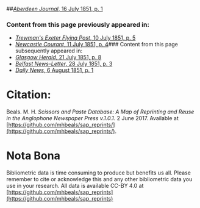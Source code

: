 ##[*Aberdeen Journal*, 16 July 1851, p. 1](https://mhbeals.github.io/sap_html/Aberdeen-Journal/Aberdeen-Journal-16-July-1851-p-1)

### Content from this page previously appeared in:
+ [*Trewman's Exeter Flying Post*, 10 July 1851, p. 5](https://mhbeals.github.io/sap_html/Trewman's-Exeter-Flying-Post/Trewman's-Exeter-Flying-Post-10-July-1851-p-5)
+ [*Newcastle Courant*, 11 July 1851, p. 4](https://mhbeals.github.io/sap_html/Newcastle-Courant/Newcastle-Courant-11-July-1851-p-4)### Content from this page subsequently appeared in:
+ [*Glasgow Herald*, 21 July 1851, p. 8](https://mhbeals.github.io/sap_html/Glasgow-Herald/Glasgow-Herald-21-July-1851-p-8)
+ [*Belfast News-Letter*, 28 July 1851, p. 3](https://mhbeals.github.io/sap_html/Belfast-News-Letter/Belfast-News-Letter-28-July-1851-p-3)
+ [*Daily News*, 6 August 1851, p. 1](https://mhbeals.github.io/sap_html/Daily-News/Daily-News-6-August-1851-p-1)
                    
# Citation: 

Beals. M. H. *Scissors and Paste Database: A Map of Reprinting and Reuse in the Anglophone Newspaper Press v.1.0.1.* 2 June 2017. Available at [https://github.com/mhbeals/sap_reprints/](https://github.com/mhbeals/sap_reprints/). 
                    
# Nota Bona

Bibliometric data is time consuming to produce but benefits us all. Please remember to cite or acknowledge this and any other bibliometric data you use in your research. All data is available CC-BY 4.0 at [https://github.com/mhbeals/sap_reprints](https://github.com/mhbeals/sap_reprints)